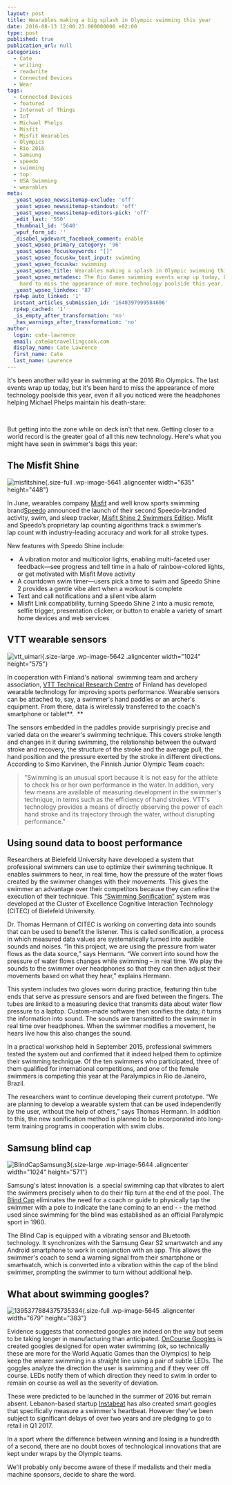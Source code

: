 ```yaml
---
layout: post
title: Wearables making a big splash in Olympic swimming this year
date: 2016-08-13 12:00:23.000000000 +02:00
type: post
published: true
publication_url: null
categories:
  - Cate
  - writing
  - readwrite
  - Connected Devices
  - Wear
tags:
  - Connected Devices
  - featured
  - Internet of Things
  - IoT
  - Michael Phelps
  - Misfit
  - Misfit Wearables
  - Olympics
  - Rio 2016
  - Samsung
  - speedo
  - swimming
  - top
  - USA Swimming
  - wearables
meta:
  _yoast_wpseo_newssitemap-exclude: 'off'
  _yoast_wpseo_newssitemap-standout: 'off'
  _yoast_wpseo_newssitemap-editors-pick: 'off'
  _edit_last: '550'
  _thumbnail_id: '5640'
  _wpuf_form_id: ''
  _disabel_wpdevart_facebook_comment: enable
  _yoast_wpseo_primary_category: '96'
  _yoast_wpseo_focuskeywords: "[]"
  _yoast_wpseo_focuskw_text_input: swimming
  _yoast_wpseo_focuskw: swimming
  _yoast_wpseo_title: Wearables making a splash in Olympic swimming this year
  _yoast_wpseo_metadesc: The Rio Games swimming events wrap up today, but it's been
    hard to miss the appearance of more technology poolside this year.
  _yoast_wpseo_linkdex: '87'
  rp4wp_auto_linked: '1'
  instant_articles_submission_id: '1640397999584606'
  rp4wp_cached: '1'
  _is_empty_after_transformation: 'no'
  _has_warnings_after_transformation: 'no'
author:
  login: cate-lawrence
  email: cate@atravellingcook.com
  display_name: Cate Lawrence
  first_name: Cate
  last_name: Lawrence
---
```

It's been another wild year in swimming at the 2016 Rio Olympics. The
last events wrap up today, but it's been hard to miss the appearance of
more technology poolside this year, even if all you noticed were the
headphones helping Michael Phelps maintain his death-stare:

 

But getting into the zone while on deck isn't that new. Getting closer
to a world record is the greater goal of all this new technology. Here's
what you might have seen in swimmer's bags this year:

The Misfit Shine
----------------

![misfitshine](rw-import/misfitshine.jpg){.size-full
.wp-image-5641 .aligncenter width="635" height="448"}

In June, wearables company [Misfit](https://misfit.com/) and well know
sports swimming brand[Speedo](https://www.speedo.com/) announced the
launch of their second Speedo-branded activity, swim, and sleep tracker,
[Misfit Shine 2 Swimmers
Edition](https://misfit.com/products/shine2-swimmer-edition). Misfit and
Speedo’s proprietary lap counting algorithms track a swimmer’s lap count
with industry-leading accuracy and work for all stroke types.

New features with Speedo Shine include:

-    A vibration motor and multicolor lights, enabling multi-faceted
    user feedback—see progress and tell time in a halo of
    rainbow-colored lights, or get motivated with Misfit Move activity
-   A countdown swim timer—users pick a time to swim and Speedo Shine 2
    provides a gentle vibe alert when a workout is complete
-   Text and call notifications and a silent vibe alarm
-   Misfit Link compatibility, turning Speedo Shine 2 into a music
    remote, selfie trigger, presentation clicker, or button to enable a
    variety of smart home devices and web services

VTT wearable sensors
--------------------

![vtt\_uimari](rw-import/vtt_uimari-1024x575.jpg){.size-large
.wp-image-5642 .aligncenter width="1024" height="575"}

In cooperation with Finland's national  swimming team and archery
association, [VTT Technical Research
Centre](https://www.vtt.fi/medialle/uutiset/suomalaisurheilijat-hakevat-%C3%A4lyteknologiasta-vauhtia-olympialaisiin-%E2%80%93-usa-n-olympiakomitea-etsii-kumppaneita-suomesta)
of Finland has developed wearable technology for improving sports
performance. Wearable sensors can be attached to, say, a swimmer's hand
paddles or an archer's equipment. From there, data is wirelessly
transferred to the coach's smartphone or tablet**.  **

The sensors embedded in the paddles provide surprisingly precise and
varied data on the wearer's swimming technique. This covers stroke
length and changes in it during swimming, the relationship between the
outward stroke and recovery, the structure of the stroke and the average
pull, the hand position and the pressure exerted by the stroke in
different directions. According to Simo Karvinen, the Finnish Junior
Olympic Team coach:

> "Swimming is an unusual sport because it is not easy for the athlete
> to check his or her own performance in the water. In addition, very
> few means are available of measuring development in the swimmer's
> technique, in terms such as the efficiency of hand strokes. VTT's
> technology provides a means of directly observing the power of each
> hand stroke and its trajectory through the water, without disrupting
> performance."

Using sound data to boost performance
-------------------------------------

Researchers at Bielefeld University have developed a system that
professional swimmers can use to optimize their swimming technique. It
enables swimmers to hear, in real time, how the pressure of the water
flows created by the swimmer changes with their movements. This gives
the swimmer an advantage over their competitors because they can refine
the execution of their technique. This [“Swimming
Sonification”](https://www.cit-ec.de/en/content/news/boosting-swimming-performance-sound-data)
system was developed at the Cluster of Excellence Cognitive Interaction
Technology (CITEC) of Bielefeld University.

Dr. Thomas Hermann of CITEC is working on converting data into sounds
that can be used to benefit the listener. This is called sonification, a
process in which measured data values are systematically turned into
audible sounds and noises. “In this project, we are using the pressure
from water flows as the data source,” says Hermann. “We convert into
sound how the pressure of water flows changes while swimming – in real
time. We play the sounds to the swimmer over headphones so that they can
then adjust their movements based on what they hear,” explains Hermann.

This system includes two gloves worn during practice, featuring thin
tube ends that serve as pressure sensors and are fixed between the
fingers. The tubes are linked to a measuring device that transmits data
about water flow pressure to a laptop. Custom-made software then
sonifies the data; it turns the information into sound. The sounds are
transmitted to the swimmer in real time over headphones. When the
swimmer modifies a movement, he hears live how this also changes the
sound.

In a practical workshop held in September 2015, professional swimmers
tested the system out and confirmed that it indeed helped them to
optimize their swimming technique. Of the ten swimmers who participated,
three of them qualified for international competitions, and one of the
female swimmers is competing this year at the Paralympics in Rio de
Janeiro, Brazil.

The researchers want to continue developing their current prototype. “We
are planning to develop a wearable system that can be used independently
by the user, without the help of others,” says Thomas Hermann. In
addition to this, the new sonification method is planned to be
incorporated into long-term training programs in cooperation with swim
clubs.

Samsung blind cap
-----------------

![BlindCapSamsung3](rw-import/BlindCapSamsung3-1024x571.png){.size-large
.wp-image-5644 .aligncenter width="1024" height="571"}

Samsung's latest innovation is  a special swimming cap that vibrates to
alert the swimmers precisely when to do their flip turn at the end of
the pool. The [Blind Cap](https://www.blindcap.com/en/) eliminates the
need for a coach or guide to physically tap the swimmer with a pole to
indicate the lane coming to an end - - the method used since swimming
for the blind was established as an official Paralympic sport in 1960.

The Blind Cap is equipped with a vibrating sensor and Bluetooth
technology. It synchronizes with the Samsung Gear S2 smartwatch and any
Android smartphone to work in conjunction with an app. This allows the
swimmer's coach to send a warning signal from their smartphone or
smartwatch, which is converted into a vibration within the cap of the
blind swimmer, prompting the swimmer to turn without additional help.

What about swimming googles?
----------------------------

![1395377884375735334](rw-import/1395377884375735334.jpg){.size-full
.wp-image-5645 .aligncenter width="679" height="383"}

Evidence suggests that connected googles are indeed on the way but seem
to be taking longer in manufacturing than anticipated. [OnCourse
Googles](https://www.oncoursegoggles.com/) is created googles designed
for open water swimming (ok, so technically these are more for the World
Aquatic Games than the Olympics) to help keep the wearer swimming in a
straight line using a pair of subtle LEDs. The goggles analyze the
direction the user is swimming and if they veer off course. LEDs notify
them of which direction they need to swim in order to remain on course
as well as the severity of deviation.

These were predicted to be launched in the summer of 2016 but remain
absent. Lebanon-based startup [Instabeat](https://www.instabeat.me/) has
also created smart googles that specifically measure a swimmer's
heartbeat. However they've been subject to significant delays of over
two years and are pledging to go to retail in Q1 2017.

In a sport where the difference between winning and losing is a
hundredth of a second, there are no doubt boxes of technological
innovations that are kept under wraps by the Olympic teams.

We'll probably only become aware of these if medalists and their media
machine sponsors, decide to share the word.
